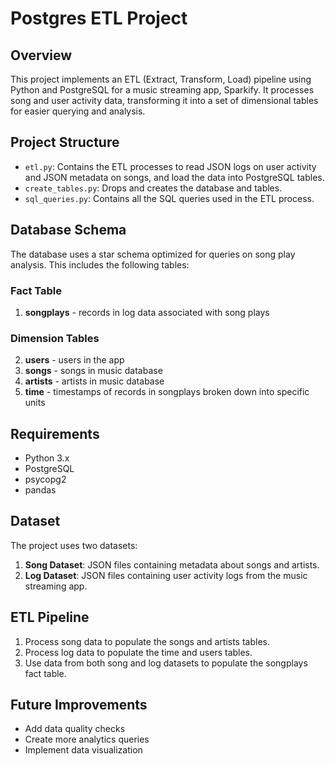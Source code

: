 # Postgres ETL Project

## Overview
This project implements an ETL (Extract, Transform, Load) pipeline using Python and PostgreSQL for a music streaming app, Sparkify. It processes song and user activity data, transforming it into a set of dimensional tables for easier querying and analysis.

## Project Structure
- `etl.py`: Contains the ETL processes to read JSON logs on user activity and JSON metadata on songs, and load the data into PostgreSQL tables.
- `create_tables.py`: Drops and creates the database and tables.
- `sql_queries.py`: Contains all the SQL queries used in the ETL process.

## Database Schema
The database uses a star schema optimized for queries on song play analysis. This includes the following tables:

### Fact Table
1. **songplays** - records in log data associated with song plays

### Dimension Tables
2. **users** - users in the app
3. **songs** - songs in music database
4. **artists** - artists in music database
5. **time** - timestamps of records in songplays broken down into specific units

## Requirements
- Python 3.x
- PostgreSQL
- psycopg2
- pandas

## Dataset
The project uses two datasets:
1. **Song Dataset**: JSON files containing metadata about songs and artists.
2. **Log Dataset**: JSON files containing user activity logs from the music streaming app.

## ETL Pipeline
1. Process song data to populate the songs and artists tables.
2. Process log data to populate the time and users tables.
3. Use data from both song and log datasets to populate the songplays fact table.

## Future Improvements
- Add data quality checks
- Create more analytics queries
- Implement data visualization
